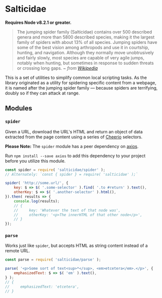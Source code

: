 # Salticidae

**Requires Node v8.2.1 or greater.**

> The jumping spider family (Salticidae) contains over 500 described genera and more than 5800 described species, making it the largest family of spiders with about 13% of all species. Jumping spiders have some of the best vision among arthropods and use it in courtship, hunting, and navigation. Although they normally move unobtrusively and fairly slowly, most species are capable of very agile jumps, notably when hunting, but sometimes in response to sudden threats or crossing long gaps. *~ from [Wikipedia](https://en.wikipedia.org/wiki/Jumping_spider)*

This is a set of utilities to simplify common local scripting tasks. As the library originated as a utility for spidering specific content from a webpage, it is named after the jumping spider family — because spiders are terrifying, doubly so if they can attack at range.

## Modules

### `spider`

Given a URL, download the URL's HTML and return an object of data extracted from the page content using a series of [Cheerio](https://github.com/cheeriojs/cheerio) selectors.

**Please Note:** The `spider` module has a peer dependency on [axios](https://github.com/axios/axios).

Run `npm install --save axios` to add this dependency to your project before you utilize this module.

```js
const spider = require( 'salticidae/spider' );
// Alternately: `const { spider } = require( 'salticidae' );`

spider( 'http://some.url/', {
	key: $ => $( '.some-selector' ).find( '.to #return' ).text(),
	otherKey: $ => $( '.another-selector' ).html(),
}).then( results => {
	console.log(results);
	// {
	//     key: 'Whatever the text of that node was',
	//     otherKey: '<p>The innerHTML of that other node</p>',
	// }
});
```

### `parse`

Works just like `spider`, but accepts HTML as string content instead of a remote URL.

```js
const parse = require( 'salticidae/parse' );

parse( '<p>Some sort of text<sup>*</sup>, <em>etcetera</em>.</p>', {
	emphasizedText: $ => $( 'em' ).text(),
} );
// {
//     emphasizedText: 'etcetera',
// }
```
